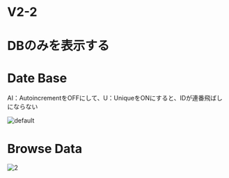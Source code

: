 # V2-2

# DBのみを表示する

# Date Base

AI：AutoincrementをOFFにして、U：UniqueをONにすると、IDが連番飛ばしにならない

![default](https://user-images.githubusercontent.com/28942665/34861030-19108872-f7a5-11e7-9f11-5fbf211cd5db.JPG)

# Browse Data

![2](https://user-images.githuusercontent.com/28942665/34861073-639048e2-f7a5-11e7-8cd2-c6926374dd58.JPG)



